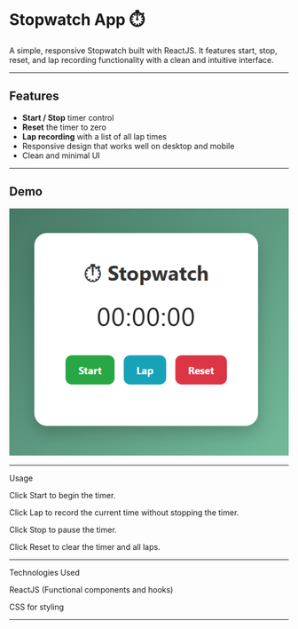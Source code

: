 # Stopwatch App ⏱️

A simple, responsive Stopwatch built with ReactJS. It features start, stop, reset, and lap recording functionality with a clean and intuitive interface.

---

## Features

- **Start / Stop** timer control  
- **Reset** the timer to zero  
- **Lap recording** with a list of all lap times  
- Responsive design that works well on desktop and mobile  
- Clean and minimal UI  

---

## Demo

![Stopwatch](image/stopwatch.png)

---
Usage

Click Start to begin the timer.

Click Lap to record the current time without stopping the timer.

Click Stop to pause the timer.

Click Reset to clear the timer and all laps.

---

Technologies Used

ReactJS (Functional components and hooks)

CSS for styling

---
